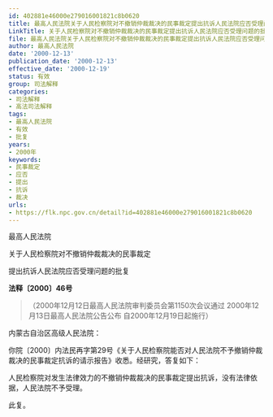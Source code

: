 ```yaml
---
id: 402881e46000e279016001821c8b0620
title: 最高人民法院关于人民检察院对不撤销仲裁裁决的民事裁定提出抗诉人民法院应否受理问题的批复
LinkTitle: 关于人民检察院对不撤销仲裁裁决的民事裁定提出抗诉人民法院应否受理问题的批复（2000）
file: 最高人民法院关于人民检察院对不撤销仲裁裁决的民事裁定提出抗诉人民法院应否受理问题的批复_20001213_402881e46000e279016001821c8b0620.docx
author: 最高人民法院
date: '2000-12-13'
publication_date: '2000-12-13'
effective_date: '2000-12-19'
status: 有效
group: 司法解释
categories:
- 司法解释
- 高法司法解释
tags:
- 最高人民法院
- 有效
- 批复
years:
- 2000年
keywords:
- 民事裁定
- 应否
- 提出
- 抗诉
- 裁决
urls:
- https://flk.npc.gov.cn/detail?id=402881e46000e279016001821c8b0620
---
```


最高人民法院

关于人民检察院对不撤销仲裁裁决的民事裁定

提出抗诉人民法院应否受理问题的批复

**法释〔2000〕46号**

> （2000年12月12日最高人民法院审判委员会第1150次会议通过 2000年12月13日最高人民法院公告公布 自2000年12月19日起施行）

内蒙古自治区高级人民法院：

你院〔2000〕内法民再字第29号《关于人民检察院能否对人民法院不予撤销仲裁裁决的民事裁定抗诉的请示报告》收悉。经研究，答复如下：

人民检察院对发生法律效力的不撤销仲裁裁决的民事裁定提出抗诉，没有法律依据，人民法院不予受理。

此复。
